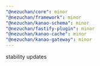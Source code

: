 ```yaml
---
"@nezuchan/core": minor
"@nezuchan/framework": minor
"@nezuchan/kanao-schema": minor
"@nezuchan/fastify-plugin": minor
"@nezuchan/kanao-cache": minor
"@nezuchan/kanao-gateway": minor
---
```


stability updates
